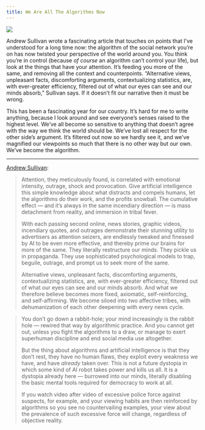 ```yaml
---
title: We Are All The Algorithms Now
---
```


![][image-1]

Andrew Sullivan wrote a fascinating article that touches on points that I’ve understood for a long time now: the algorithm of the social network you’re on has now twisted your perspective of the world around you. You think you’re in control (because *of course* an algorithm can’t control your life), but look at the things that have your attention. It’s feeding you more of the same, and removing all the context and counterpoints. “Alternative views, unpleasant facts, discomforting arguments, contextualizing statistics, are, with ever-greater efficiency, filtered out of what our eyes can see and our minds absorb,” Sullivan says. If it doesn’t fit our narrative then it must be wrong.

This has been a fascinating year for our country. It’s hard for me to write anything, because I look around and see everyone’s senses raised to the highest level. We’ve all become so sensitive to anything that doesn’t agree with the way we think the world should be. We’ve lost all respect for the other side’s argument. It’s filtered out now so we hardly see it, and we’ve magnified our viewpoints so much that there is no other way but our own. We’ve become the algorithm.

---- 

[Andrew Sullivan][1]:

> Attention, they meticulously found, is correlated with emotional intensity, outrage, shock and provocation. Give artificial intelligence this simple knowledge about what distracts and compels humans, let the algorithms do their work, and the profits snowball. The cumulative effect — and it’s always in the same incendiary direction — is mass detachment from reality, and immersion in tribal fever.
> 
> With each passing second online, news stories, graphic videos, incendiary quotes, and outrages demonstrate their stunning utility to advertisers as attention seizers, are endlessly tweaked and finessed by AI to be even more effective, and thereby prime our brains for more of the same. They literally restructure our minds. They pickle us in propaganda. They use sophisticated psychological models to trap, beguile, outrage, and prompt us to seek more of the same.
> 
> Alternative views, unpleasant facts, discomforting arguments, contextualizing statistics, are, with ever-greater efficiency, filtered out of what our eyes can see and our minds absorb. And what we therefore believe becomes more fixed, axiomatic, self-reinforcing, and self-affirming. We become siloed into two affective tribes, with dehumanization of each other deepening with every news cycle.

> You don’t go down a rabbit-hole; your mind increasingly is the rabbit hole — rewired that way by algorithmic practice. And you cannot get out, unless you fight the algorithms to a draw, or manage to exert superhuman discipline and end social media use altogether.
> 
> But the thing about algorithms and artificial intelligence is that they don’t rest, they have no human flaws, they exploit every weakness we have, and have *already* taken over. This is not a future dystopia in which some kind of AI robot takes power and kills us all. It is a dystopia already here — burrowed into our minds, literally disabling the basic mental tools required for democracy to work at all.
> 
> If you watch video after video of excessive police force against suspects, for example, and your viewing habits are then reinforced by algorithms so you see no countervailing examples, your view about the prevalence of such excessive force will change, regardless of objective reality.

[1]:	https://andrewsullivan.substack.com/p/we-are-all-algorithms-now

[image-1]:	https://cdn.substack.com/image/fetch/f_auto,q_auto:good,fl_progressive:steep/https%3A%2F%2Fbucketeer-e05bbc84-baa3-437e-9518-adb32be77984.s3.amazonaws.com%2Fpublic%2Fimages%2Fbfed5ca9-cfd0-41f1-bd94-43c8c1ddcd32_4200x2588.jpeg